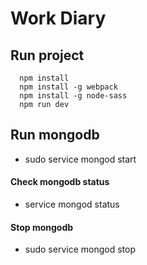 # Work Diary

## Run project
  ```
    npm install
    npm install -g webpack
    npm install -g node-sass
    npm run dev
  ```

## Run mongodb
 - sudo service mongod start

#### Check mongodb status
 - service mongod status

#### Stop mongodb
 - sudo service mongod stop